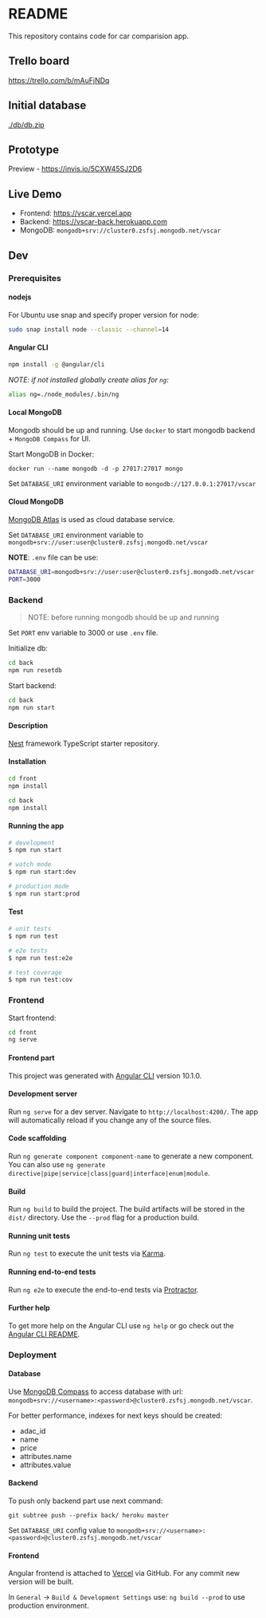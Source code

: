 # README

This repository contains code for car comparision app.

## Trello board

<https://trello.com/b/mAuFjNDq>

## Initial database

[./db/db.zip](./db/db.zip)

## Prototype

Preview - <https://invis.io/5CXW45SJ2D6>

## Live Demo

- Frontend: <https://vscar.vercel.app>
- Backend: <https://vscar-back.herokuapp.com>
- MongoDB: `mongodb+srv://cluster0.zsfsj.mongodb.net/vscar`

## Dev

### Prerequisites

#### nodejs

For Ubuntu use snap and specify proper version for node:

```bash
sudo snap install node --classic --channel=14
```

#### Angular CLI

```bash
npm install -g @angular/cli
```

_NOTE: if not installed globally create alias for `ng`:_

```bash
alias ng=./node_modules/.bin/ng
```

#### Local MongoDB

Mongodb should be up and running. Use `docker` to start mongodb backend + `MongoDB Compass` for UI.

Start MongoDB in Docker:

```
docker run --name mongodb -d -p 27017:27017 mongo
```

Set `DATABASE_URI` environment variable to `mongodb://127.0.0.1:27017/vscar`

#### Cloud MongoDB

[MongoDB Atlas](https://www.mongodb.com/cloud/atlas) is used as cloud database service.

Set `DATABASE_URI` environment variable to `mongodb+srv://user:user@cluster0.zsfsj.mongodb.net/vscar`

**NOTE**: `.env` file can be use:

```bash
DATABASE_URI=mongodb+srv://user:user@cluster0.zsfsj.mongodb.net/vscar
PORT=3000
```

### Backend

> NOTE: before running mongodb should be up and running

Set `PORT` env variable to 3000 or use `.env` file.

Initialize db:

```bash
cd back
npm run resetdb
```

Start backend:

```bash
cd back
npm run start
```

#### Description

[Nest](https://github.com/nestjs/nest) framework TypeScript starter repository.

#### Installation

```bash
cd front
npm install

cd back
npm install
```

#### Running the app

```bash
# development
$ npm run start

# watch mode
$ npm run start:dev

# production mode
$ npm run start:prod
```

#### Test

```bash
# unit tests
$ npm run test

# e2e tests
$ npm run test:e2e

# test coverage
$ npm run test:cov
```

### Frontend

Start frontend:

```bash
cd front
ng serve
```

#### Frontend part

This project was generated with [Angular CLI](https://github.com/angular/angular-cli) version 10.1.0.

#### Development server

Run `ng serve` for a dev server. Navigate to `http://localhost:4200/`. The app will automatically reload if you change any of the source files.

#### Code scaffolding

Run `ng generate component component-name` to generate a new component. You can also use `ng generate directive|pipe|service|class|guard|interface|enum|module`.

#### Build

Run `ng build` to build the project. The build artifacts will be stored in the `dist/` directory. Use the `--prod` flag for a production build.

#### Running unit tests

Run `ng test` to execute the unit tests via [Karma](https://karma-runner.github.io).

#### Running end-to-end tests

Run `ng e2e` to execute the end-to-end tests via [Protractor](http://www.protractortest.org/).

#### Further help

To get more help on the Angular CLI use `ng help` or go check out the [Angular CLI README](https://github.com/angular/angular-cli/blob/master/README.md).

### Deployment

#### Database

Use [MongoDB Compass](https://www.mongodb.com/products/compass) to access database with uri: `mongodb+srv://<username>:<password>@cluster0.zsfsj.mongodb.net/vscar`.

For better performance, indexes for next keys should be created:

- adac_id
- name
- price
- attributes.name
- attributes.value

#### Backend

To push only backend part use next command:

`git subtree push --prefix back/ heroku master`

Set `DATABASE_URI` config value to `mongodb+srv://<username>:<password>@cluster0.zsfsj.mongodb.net/vscar`

#### Frontend

Angular frontend is attached to [Vercel](https://vercel.com/) via GitHub. For any commit new version will be built.

In `General` -> `Build & Development Settings` use: `ng build --prod` to use production environment.
